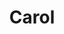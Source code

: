 ---
layout: piece
collection_: paintings
title: Carol
image: carol.jpg
media: Acrylic
dimensions: 9" x 9½"
description: Painted with brushes on paper.
price: $350 matted and framed
create_date: 2014
---